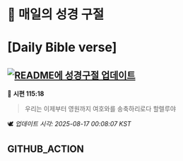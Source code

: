 # 🙏 매일의 성경 구절
# [Daily Bible verse]
## [![README에 성경구절 업데이트](https://github.com/DONGSUKA/first_test/actions/workflows/update-readme-bible.yml/badge.svg)](https://github.com/DONGSUKA/first_test/actions/workflows/update-readme-bible.yml)
<!-- START_BIBLE_VERSE -->
📖 **시편 115:18**
> 우리는 이제부터 영원까지 여호와를 송축하리로다 할렐루야

🕊️ _업데이트 시각: 2025-08-17 00:08:07 KST_
  <!-- END_BIBLE_VERSE -->
## GITHUB_ACTION
